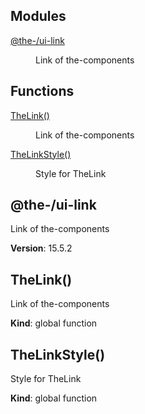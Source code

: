<!--- Code generated by @the-/script-doc. DO NOT EDIT. -->

## Modules

<dl>
<dt><a href="#module_@the-/ui-link">@the-/ui-link</a></dt>
<dd><p>Link of the-components</p>
</dd>
</dl>

## Functions

<dl>
<dt><a href="#TheLink">TheLink()</a></dt>
<dd><p>Link of the-components</p>
</dd>
<dt><a href="#TheLinkStyle">TheLinkStyle()</a></dt>
<dd><p>Style for TheLink</p>
</dd>
</dl>

<a name="module_@the-/ui-link"></a>

## @the-/ui-link
Link of the-components

**Version**: 15.5.2  
<a name="TheLink"></a>

## TheLink()
Link of the-components

**Kind**: global function  
<a name="TheLinkStyle"></a>

## TheLinkStyle()
Style for TheLink

**Kind**: global function  
